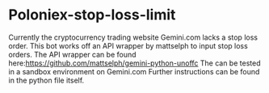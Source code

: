 # Poloniex-stop-loss-limit
Currently the cryptocurrency trading website Gemini.com lacks a stop loss order. 
This bot works off an API wrapper by mattselph to input stop loss orders.
The API wrapper can be found here:https://github.com/mattselph/gemini-python-unoffc
The can be tested in a sandbox environment on Gemini.com
Further instructions can be found in the python file itself.
